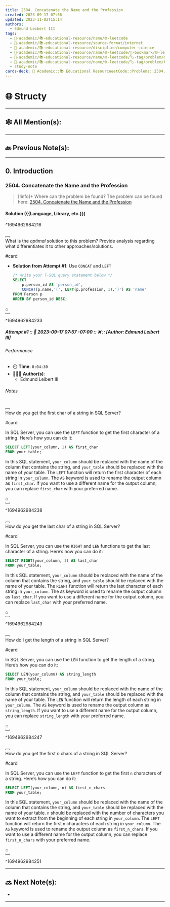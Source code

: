 ```yaml
---
title: 2504. Concatenate the Name and the Profession
created: 2023-09-17 07:56
updated: 2023-11-02T15:14
authors:
  - Edmund Leibert III
tags:
  - 🔴-academic/📚-educational-resource/name/🌐-leetcode
  - 🔴-academic/📚-educational-resource/source-format/internet
  - 🔴-academic/📚-educational-resource/discipline/computer-science
  - 🔴-academic/📚-educational-resource/name/🌐-leetcode/🔖-bookmark/🌐-leetcode/problems/2504-concatenate-the-name-and-the-profession
  - 🔴-academic/📚-educational-resource/name/🌐-leetcode/🏷️-tag/problem/difficulty/easy
  - 🔴-academic/📚-educational-resource/name/🌐-leetcode/🏷️-tag/problem/tag/topic/database
  - study-note
cards-deck: 🔴 Academic::📚 Educational ResourceeetCode::Problems::2504. Concatenate the Name and the Profession
---
```


# 🌐 Structy

---

## 🕸️ All Mention(s): 

---

## 🔙 Previous Note(s):

---

## 0. Introduction

### 2504. Concatenate the Name and the Profession

> [!info]+ Where can the problem be found?
> The problem can be found here: [2504. Concatenate the Name and the Profession](https://leetcode.com/problems/concatenate-the-name-and-the-profession/description/)

#### Solution ({{Language, Library, etc.}})
^1694962984218

﹇<br>
What is the _optimal_ solution to this problem? Provide analysis regarding what differentiates it to other approaches/solutions.

#card 

- **Solution from Attempt #1**: Use `CONCAT` and `LEFT`

	```sql
	/* Write your T-SQL query statement below */
	SELECT
	    p.person_id AS 'person_id',
	    CONCAT(p.name,'(', LEFT(p.profession, 1),')') AS 'name'
	FROM Person p
	ORDER BY person_id DESC;
	```

⌂
<br>﹈<br>^1694962984233


##### Attempt #1 :: 📆 2023-09-17 07:57 -07:00 :: ❌ :: \[Author: Edmund Leibert III\]

###### Performance

- ⏲️ **Time**: `0:04:30`
- 🧔🏽‍♂️ **Author(s)**:
	- Edmund Leibert III

###### Notes

﹇<br>
How do you get the first char of a string in SQL Server?

#card 

In SQL Server, you can use the `LEFT` function to get the first character of a string. Here’s how you can do it:

```sql
SELECT LEFT(your_column, 1) AS first_char
FROM your_table;
```

In this SQL statement, `your_column` should be replaced with the name of the column that contains the string, and `your_table` should be replaced with the name of your table. The `LEFT` function will return the first character of each string in `your_column`. The `AS` keyword is used to rename the output column as `first_char`. If you want to use a different name for the output column, you can replace `first_char` with your preferred name.

⌂
<br>﹈<br>^1694962984238



﹇<br>
How do you get the last char of a string in SQL Server?

#card 

In SQL Server, you can use the `RIGHT` and `LEN` functions to get the last character of a string. Here’s how you can do it:

```sql
SELECT RIGHT(your_column, 1) AS last_char
FROM your_table;
```

In this SQL statement, `your_column` should be replaced with the name of the column that contains the string, and `your_table` should be replaced with the name of your table. The `RIGHT` function will return the last character of each string in `your_column`. The `AS` keyword is used to rename the output column as `last_char`. If you want to use a different name for the output column, you can replace `last_char` with your preferred name.

⌂
<br>﹈<br>^1694962984243



﹇<br>
How do I get the length of a string in SQL Server?

#card 

In SQL Server, you can use the `LEN` function to get the length of a string. Here’s how you can do it:

```sql
SELECT LEN(your_column) AS string_length
FROM your_table;
```

In this SQL statement, `your_column` should be replaced with the name of the column that contains the string, and `your_table` should be replaced with the name of your table. The `LEN` function will return the length of each string in `your_column`. The `AS` keyword is used to rename the output column as `string_length`. If you want to use a different name for the output column, you can replace `string_length` with your preferred name.

⌂
<br>﹈<br>^1694962984247



﹇<br>
How do you get the first $n$ chars of a string in SQL Server?

#card 

In SQL Server, you can use the `LEFT` function to get the first `n` characters of a string. Here’s how you can do it:

```sql
SELECT LEFT(your_column, n) AS first_n_chars
FROM your_table;
```

In this SQL statement, `your_column` should be replaced with the name of the column that contains the string, and `your_table` should be replaced with the name of your table. `n` should be replaced with the number of characters you want to extract from the beginning of each string in `your_column`. The `LEFT` function will return the first `n` characters of each string in `your_column`. The `AS` keyword is used to rename the output column as `first_n_chars`. If you want to use a different name for the output column, you can replace `first_n_chars` with your preferred name.

⌂
<br>﹈<br>^1694962984251



---

## 🔜 Next Note(s):
- 

---



